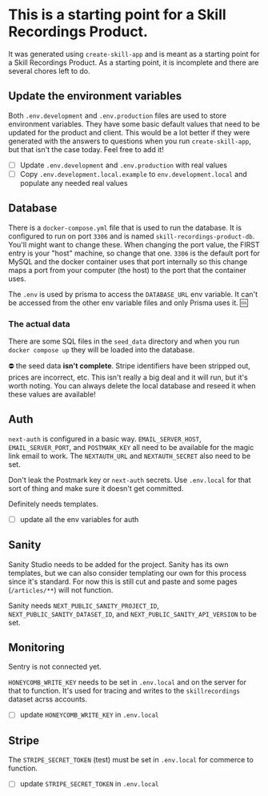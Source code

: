 # This is a starting point for a Skill Recordings Product.

It was generated using `create-skill-app` and is meant as a starting point for a Skill Recordings Product. As a starting point, it is incomplete and there are several chores left to do.

## Update the environment variables

Both `.env.development` and `.env.production` files are used to store environment variables. They have some basic default values that need to be updated for the product and client. This would be a lot better if they were generated with the answers to questions when you run `create-skill-app`, but that isn't the case today.  Feel free to add it!

- [ ] Update `.env.development` and `.env.production` with real values
- [ ] Copy `.env.development.local.example` to `env.development.local` and populate any needed real values

## Database

There is a `docker-compose.yml` file that is used to run the database. It is configured to run on port `3306` and is named `skill-recordings-product-db`. You'll might want to change these. When changing the port value, the FIRST entry is your "host" machine, so change that one. `3306` is the default port for MySQL and the docker container uses that port internally so this change maps a port from your computer (the host) to the port that the container uses.

The `.env` is used by prisma to access the `DATABASE_URL` env variable. It can't be accessed from the other env variable files and only Prisma uses it. 🆒


### The actual data

There are some SQL files in the `seed_data` directory and when you run `docker compose up` they will be loaded into the database.

⛔️ the seed data **isn't complete**. Stripe identifiers have been stripped out, prices are incorrect, etc. This isn't really a big deal and it will run, but it's worth noting. You can always delete the local database and reseed it when these values are available!

## Auth

`next-auth` is configured in a basic way. `EMAIL_SERVER_HOST`, `EMAIL_SERVER_PORT`, and `POSTMARK_KEY` all need to be available for the magic link email to work. The `NEXTAUTH_URL` and `NEXTAUTH_SECRET` also need to be set. 

Don't leak the Postmark key or `next-auth` secrets. Use `.env.local` for that sort of thing and make sure it doesn't get committed.

Definitely needs templates.

- [ ] update all the env variables for auth

## Sanity

Sanity Studio needs to be added for the project. Sanity has its own templates, but we can also consider templating our own for this process since it's standard. For now this is still cut and paste and some pages (`/articles/**`) will not function.

Sanity needs `NEXT_PUBLIC_SANITY_PROJECT_ID`, `NEXT_PUBLIC_SANITY_DATASET_ID`, and `NEXT_PUBLIC_SANITY_API_VERSION` to be set.

## Monitoring

Sentry is not connected yet.

`HONEYCOMB_WRITE_KEY` needs to be set in `.env.local` and on the server for that to function. It's used for tracing and writes to the `skillrecordings` dataset acrss accounts.

- [ ] update `HONEYCOMB_WRITE_KEY` in `.env.local`

## Stripe

The `STRIPE_SECRET_TOKEN` (test) must be set in `.env.local` for commerce to function. 

- [ ] update `STRIPE_SECRET_TOKEN` in `.env.local`



